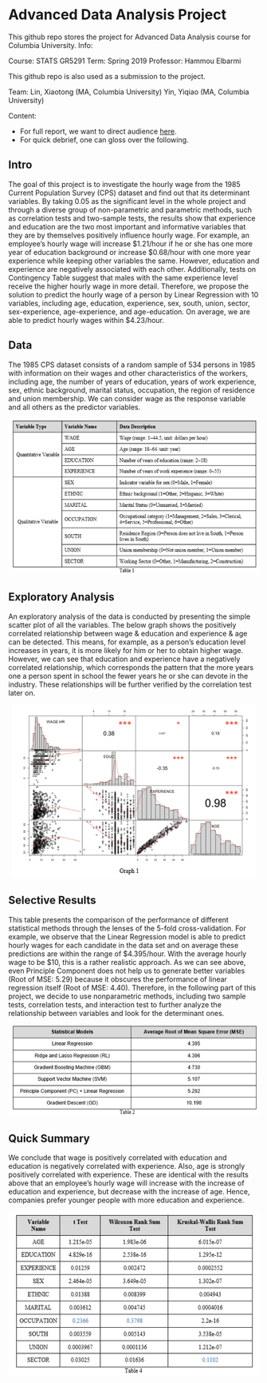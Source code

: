 # Advanced Data Analysis Project

This github repo stores the project for Advanced Data Analysis course for Columbia University. Info:

Course: STATS GR5291
Term: Spring 2019
Professor: Hammou Elbarmi

This github repo is also used as a submission to the project. 

Team: 
Lin, Xiaotong (MA, Columbia University)
Yin, Yiqiao (MA, Columbia University)

Content:
- For full report, we want to direct audience [here](https://github.com/yiqiao-yin/Advanced-Data-Analysis-Project/blob/master/docs/Final_Report.pdf). 
- For quick debrief, one can gloss over the following.

## Intro

The goal of this project is to investigate the hourly wage from the 1985 Current Population Survey (CPS) dataset and find out that its determinant variables. By taking 0.05 as the significant level in the whole project and through a diverse group of non-parametric and parametric methods, such as correlation tests and two-sample tests, the results show that experience and education are the two most important and informative variables that they are by themselves positively influence hourly wage. For example, an employee’s hourly wage will increase $1.21/hour if he or she has one more year of education background or increase $0.68/hour with one more year experience while keeping other variables the same. However, education and experience are negatively associated with each other. Additionally, tests on Contingency Table suggest that males with the same experience level receive the higher hourly wage in more detail. Therefore, we propose the solution to predict the hourly wage of a person by Linear Regression with 10 variables, including age, education, experience, sex, south, union, sector, sex-experience, age-experience, and age-education. On average, we are able to predict hourly wages within $4.23/hour.

## Data

The 1985 CPS dataset consists of a random sample of 534 persons in 1985 with information on their wages and other characteristics of the workers, including age, the number of years of education, years of work experience, sex, ethnic background, marital status, occupation, the region of residence and union membership. We can consider wage as the response variable and all others as the predictor variables.

<p align="center">
  <img src="https://github.com/yiqiao-yin/Advanced-Data-Analysis-Project/blob/master/figs/fig-1.PNG">
</p>

## Exploratory Analysis

An exploratory analysis of the data is conducted by presenting the simple scatter plot of all the variables. The below graph shows the positively correlated relationship between wage & education and experience & age can be detected. This means, for example, as a person’s education level increases in years, it is more likely for him or her to obtain higher wage. However, we can see that education and experience have a negatively correlated relationship, which corresponds the pattern that the more years one a person spent in school the fewer years he or she can devote in the industry. These relationships will be further verified by the correlation test later on.

<p align="center">
  <img src="https://github.com/yiqiao-yin/Advanced-Data-Analysis-Project/blob/master/figs/fig-2.PNG">
</p>

## Selective Results

This table presents the comparison of the performance of different statistical methods through the lenses of the 5-fold cross-validation. For example, we observe that the Linear Regression model is able to predict hourly wages for each candidate in the data set and on average these predictions are within the range of $4.395/hour. With the average hourly wage to be $10, this is a rather realistic approach. As we can see above, even Principle Component does not help us to generate better variables (Root of MSE: 5.29) because it obscures the performance of linear regression itself (Root of MSE: 4.40). Therefore, in the following part of this project, we decide to use nonparametric methods, including two sample tests, correlation tests, and interaction test to further analyze the relationship between variables and look for the determinant ones.

<p align="center">
  <img src="https://github.com/yiqiao-yin/Advanced-Data-Analysis-Project/blob/master/figs/fig-3.PNG">
</p>

## Quick Summary

We conclude that wage is positively correlated with education and education is negatively correlated with experience. Also, age is strongly positively correlated with experience. These are identical with the results above that an employee’s hourly wage will increase with the increase of education and experience, but decrease with the increase of age. Hence, companies prefer younger people with more education and experience.

<p align="center">
  <img src="https://github.com/yiqiao-yin/Advanced-Data-Analysis-Project/blob/master/figs/fig-4.PNG">
</p>
